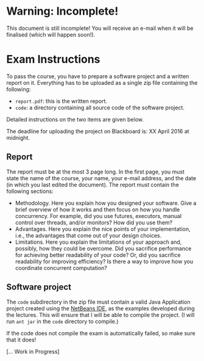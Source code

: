 # Warning: Incomplete!

This document is still incomplete! You will receive an e-mail when it will be
finalised (which will happen soon!).

# Exam Instructions

To pass the course, you have to prepare a software project and a written report
on it. Everything has to be uploaded as a single zip file containing the following:
- `report.pdf`: this is the written report.
- `code`: a directory containing all source code of the software project.

Detailed instructions on the two items are given below.

The deadline for uploading the project on Blackboard is: XX April 2016 at midnight.

## Report

The report must be at the most 3 page long. In the first page, you must state
the name of the course, your name, your e-mail address, and the date (in which
you last edited the document). The report must contain the following sections:
- Methodology. Here you explain how you designed your software. Give a brief
  overview of how it works and then focus on how you handle concurrency.
  For example, did you use futures, executors, manual control over threads,
  and/or monitors? How did you use them?
- Advantages. Here you explain the nice points of your implementation, i.e.,
  the advantages that come out of your design choices.
- Limitations. Here you explain the limitations of your approach and, possibly,
  how they could be overcome. Did you sacrifice performance for achieving better
  readability of your code? Or, did you sacrifice readability for improving
  efficiency? Is there a way to improve how you coordinate concurrent computation?

## Software project

The `code` subdirectory in the zip file must contain a valid Java Application
project created using the [NetBeans IDE](https://netbeans.org/), as the
examples developed during the lectures. This will ensure that I will be able to
compile the project. (I will run `ant jar` in the `code` directory to compile.)

If the code does not compile the exam is automatically failed, so make sure that
it does!

[... Work in Progress]
